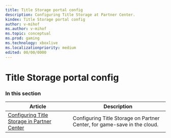 ```yaml
---
title: Title Storage portal config
description: Configuring Title Storage at Partner Center.
kindex: Title Storage portal config
author: v-mihof
ms.author: v-mihof
ms.topic: conceptual
ms.prod: gaming
ms.technology: xboxlive
ms.localizationpriority: medium
edited: 00/00/0000
---
```

# Title Storage portal config

### In this section

| Article | Description |
|---------|-------------|
| [Configuring Title Storage in Partner Center](live-title-storage-portal-config.md) |  Configuring Title Storage on Partner Center, for game-save in the cloud. |

<!-- {% jumppage its %} -->
